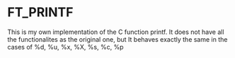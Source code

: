 # FT_PRINTF

This is my own implementation of the C function printf. It does not have all the functionalites as the original one, but It behaves exactly the same in
the cases of %d, %u, %x, %X, %s, %c, %p
